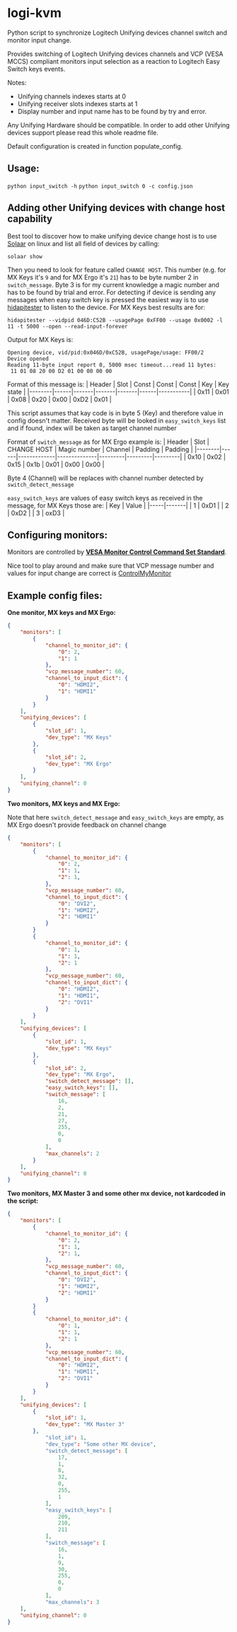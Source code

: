# logi-kvm
Python script to synchronize Logitech Unifying devices channel switch and monitor input change.

Provides switching of Logitech Unifying devices channels and VCP (VESA MCCS) compliant monitors input selection as a reaction to Logitech Easy Switch keys events.

Notes:
- Unifying channels indexes starts at 0
- Unifying receiver slots indexes starts at 1
- Display number and input name has to be found by try and error.

Any Unifying Hardware should be compatible. In order to add other Unifying devices support please read this whole readme file.

Default configuration is created in function populate_config.

## Usage:
`python input_switch -h`
`python input_switch 0 -c config.json`

## Adding other Unifying devices with change host capability
Best tool to discover how to make unifying device change host is to use [Solaar](https://github.com/pwr-Solaar/Solaar) on linux and list all field of devices by calling:

`solaar show`

Then you need to look for feature called `CHANGE HOST`.
This number (e.g. for MX Keys it's `9` and for MX Ergo it's `21`) has to be byte number 2 in `switch_message`. Byte 3 is for my current knowledge a magic number and has to be found by trial and error.
For detecting if device is sending any messages when easy switch key is pressed the easiest way is to use [hidapitester](https://github.com/todbot/hidapitester) to listen to the device. For MX Keys best results are for:

`hidapitester --vidpid 046D:C52B --usagePage 0xFF00 --usage 0x0002 -l 11 -t 5000 --open --read-input-forever`

Output for MX Keys is:
```
Opening device, vid/pid:0x046D/0xC52B, usagePage/usage: FF00/2
Device opened
Reading 11-byte input report 0, 5000 msec timeout...read 11 bytes:
 11 01 08 20 00 D2 01 00 00 00 00
```
Format of this message is:
| Header | Slot | Const | Const | Const | Key  | Key state |
|--------|------|-------|-------|-------|------|-----------|
|  0x11  | 0x01 | 0x08  | 0x20  | 0x00  | 0xD2 |  0x01     |

This script assumes that kay code is in byte 5 (Key) and therefore value in config doesn't matter. Received byte will be looked in `easy_switch_keys` list and if found, index will be taken as target channel number

Format of `switch_message` as for MX Ergo example is:
| Header | Slot | CHANGE HOST | Magic number | Channel | Padding | Padding |
|--------|------|-------------|--------------|---------|---------|---------|
|  0x10  | 0x02 |     0x15    |     0x1b     |   0x01  |  0x00   |  0x00   |

Byte 4 (Channel) will be replaces with channel number detected by `switch_detect_message`

`easy_switch_keys` are values of easy switch keys as received in the message, for MX Keys those are:
| Key | Value |
|-----|-------|
|  1  | 0xD1  |
|  2  | 0xD2  |
|  3  | oxD3  |

## Configuring monitors:
Monitors are controlled by [**VESA Monitor Control Command Set Standard**](https://milek7.pl/ddcbacklight/mccs.pdf).

Nice tool to play around and make sure that VCP message number and values for input change are correct is [ControlMyMonitor](https://www.nirsoft.net/utils/control_my_monitor.html)

## Example config files:
**One monitor, MX keys and MX Ergo:**
```json
{
    "monitors": [
        {
            "channel_to_monitor_id": {
                "0": 2,
                "1": 1
            },
            "vcp_message_number": 60,
            "channel_to_input_dict": {
                "0": "HDMI2",
                "1": "HDMI1"
            }
        }
    ],
    "unifying_devices": [
        {
            "slot_id": 1,
            "dev_type": "MX Keys"
        },
        {
            "slot_id": 2,
            "dev_type": "MX Ergo"
        }
    ],
    "unifying_channel": 0
}
```

**Two monitors, MX keys and MX Ergo:**

Note that here `switch_detect_message` and `easy_switch_keys` are empty, as MX Ergo doesn't provide feedback on channel change
```json
{
    "monitors": [
        {
            "channel_to_monitor_id": {
                "0": 2,
                "1": 1,
                "2": 1,
            },
            "vcp_message_number": 60,
            "channel_to_input_dict": {
                "0": "DVI2",
                "1": "HDMI2",
                "2": "HDMI1"
            }
        }
        {
            "channel_to_monitor_id": {
                "0": 1,
                "1": 1,
                "2": 1
            },
            "vcp_message_number": 60,
            "channel_to_input_dict": {
                "0": "HDMI2",
                "1": "HDMI1",
                "2": "DVI1"
            }
        }
    ],
    "unifying_devices": [
        {
            "slot_id": 1,
            "dev_type": "MX Keys"
        },
        {
            "slot_id": 2,
            "dev_type": "MX Ergo",
            "switch_detect_message": [],
            "easy_switch_keys": [],
            "switch_message": [
                16,
                2,
                21,
                27,
                255,
                0,
                0
            ],
            "max_channels": 2
        }
    ],
    "unifying_channel": 0
}
```

**Two monitors, MX Master 3 and some other mx device, not kardcoded in the script:**
```json
{
    "monitors": [
        {
            "channel_to_monitor_id": {
                "0": 2,
                "1": 1,
                "2": 1,
            },
            "vcp_message_number": 60,
            "channel_to_input_dict": {
                "0": "DVI2",
                "1": "HDMI2",
                "2": "HDMI1"
            }
        }
        {
            "channel_to_monitor_id": {
                "0": 1,
                "1": 1,
                "2": 1
            },
            "vcp_message_number": 60,
            "channel_to_input_dict": {
                "0": "HDMI2",
                "1": "HDMI1",
                "2": "DVI1"
            }
        }
    ],
    "unifying_devices": [
        {
            "slot_id": 1,
            "dev_type": "MX Master 3"
        },
            "slot_id": 1,
            "dev_type": "Some other MX device",
            "switch_detect_message": [
                17,
                1,
                8,
                32,
                0,
                255,
                1
            ],
            "easy_switch_keys": [
                209,
                210,
                211
            ],
            "switch_message": [
                16,
                1,
                9,
                30,
                255,
                0,
                0
            ],
            "max_channels": 3
    ],
    "unifying_channel": 0
}
```
